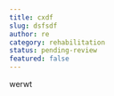 ```yaml
---
title: cxdf
slug: dsfsdf
author: re
category: rehabilitation
status: pending-review
featured: false
---
```

werwt
